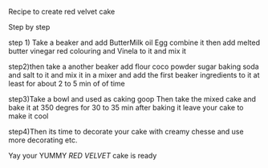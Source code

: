 Recipe to create red velvet cake 

Step by step

step 1) Take a beaker and add ButterMilk oil Egg  combine it then add
melted butter vinegar red colouring and Vinela to it and mix it

 step2)then take  a another beaker add flour coco powder sugar baking soda and salt to it
and mix it in a mixer and add the first beaker ingredients to it at least for about 
2 to 5 min of of time

 step3)Take a bowl and used as caking goop 
Then take the mixed cake and bake it at 350 degres for 30 to 35 min 
after baking it leave your cake to make it cool

step4)Then its time to decorate your cake with creamy chesse and use more decorating etc.

Yay your YUMMY *RED VELVET* cake is ready 
